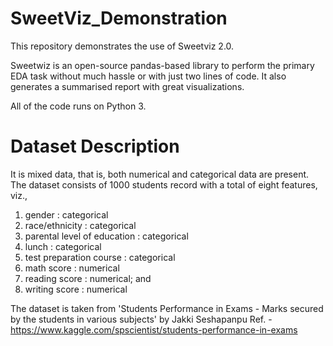 # SweetViz_Demonstration
This repository demonstrates the use of Sweetviz 2.0.

Sweetwiz is an open-source pandas-based library to perform the primary EDA task without much hassle or with just two lines of code. It also generates a summarised report with great visualizations.

All of the code runs on Python 3.


# Dataset Description
It is mixed data, that is, both numerical and categorical data are present. The dataset consists of 1000 students record with a total of eight features, viz.,
1.	gender : categorical
2.	race/ethnicity : categorical
3.	parental level of education : categorical
4.	lunch : categorical
5.	test preparation course : categorical
6.	math score : numerical
7.	reading score : numerical; and
8.	writing score : numerical

The dataset is taken from 'Students Performance in Exams - Marks secured by the students in various subjects' by Jakki Seshapanpu
Ref. - https://www.kaggle.com/spscientist/students-performance-in-exams
